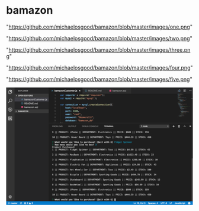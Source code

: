 # bamazon

"https://github.com/michaelosgood/bamazon/blob/master/images/one.png"

"https://github.com/michaelosgood/bamazon/blob/master/images/two.png"

"https://github.com/michaelosgood/bamazon/blob/master/images/three.png"

"https://github.com/michaelosgood/bamazon/blob/master/images/four.png"

"https://github.com/michaelosgood/bamazon/blob/master/images/five.png"

![alt text](https://github.com/michaelosgood/bamazon/blob/master/images/five.png)
